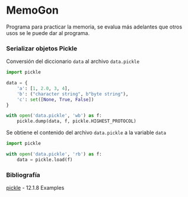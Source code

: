 # MemoGon
Programa para practicar la memoria, se evalua más adelantes que otros usos se le puede dar al programa.

### Serializar objetos **Pickle**

Conversión del diccionario `data` al archivo `data.pickle`
```python
import pickle

data = {
    'a': [1, 2.0, 3, 4],
    'b': ("character string", b"byte string"),
    'c': set([None, True, False])
}

with open('data.pickle', 'wb') as f:
    pickle.dump(data, f, pickle.HIGHEST_PROTOCOL)
```

Se obtiene el contenido del archivo `data.pickle` a la variable `data`
```python
import pickle

with open('data.pickle', 'rb') as f:
    data = pickle.load(f)
```

### Bibliografía

[pickle](https://docs.python.org/3.4/library/pickle.html) - 12.1.8 Examples